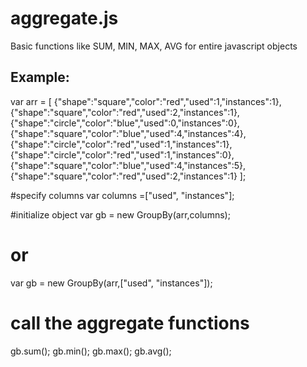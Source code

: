 ﻿# aggregate.js
Basic functions like SUM, MIN, MAX, AVG for entire javascript objects

Example:
----------------------------------------------------
var arr = [
						{"shape":"square","color":"red","used":1,"instances":1},
						{"shape":"square","color":"red","used":2,"instances":1},
						{"shape":"circle","color":"blue","used":0,"instances":0},
						{"shape":"square","color":"blue","used":4,"instances":4},
						{"shape":"circle","color":"red","used":1,"instances":1},
						{"shape":"circle","color":"red","used":1,"instances":0},
						{"shape":"square","color":"blue","used":4,"instances":5},
						{"shape":"square","color":"red","used":2,"instances":1}
					];
					
#specify columns 
var columns =["used", "instances"];

#initialize object
var gb = new GroupBy(arr,columns);
# or
var gb = new GroupBy(arr,["used", "instances"]);

# call the aggregate functions
gb.sum();
gb.min();
gb.max();
gb.avg();
